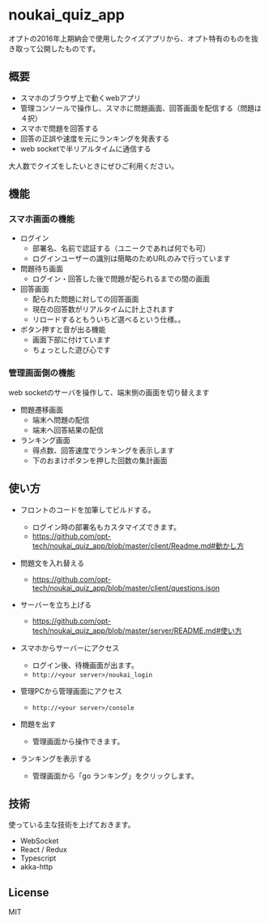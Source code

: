 # noukai_quiz_app

オプトの2016年上期納会で使用したクイズアプリから、オプト特有のものを抜き取って公開したものです。

## 概要

- スマホのブラウザ上で動くwebアプリ
- 管理コンソールで操作し、スマホに問題画面、回答画面を配信する（問題は４択）
- スマホで問題を回答する
- 回答の正誤や速度を元にランキングを発表する
- web socketで半リアルタイムに通信する

大人数でクイズをしたいときにぜひご利用ください。

## 機能

### スマホ画面の機能

- ログイン
  - 部署名、名前で認証する（ユニークであれば何でも可）
  - ログインユーザーの識別は簡略のためURLのみで行っています
- 問題待ち画面
  - ログイン・回答した後で問題が配られるまでの間の画面
- 回答画面
  - 配られた問題に対しての回答画面
  - 現在の回答数がリアルタイムに計上されます
  - リロードするともういちど選べるという仕様。。
- ボタン押すと音が出る機能
  - 画面下部に付けています
  - ちょっとした遊び心です


### 管理画面側の機能

web socketのサーバを操作して、端末側の画面を切り替えます

- 問題遷移画面
  - 端末へ問題の配信
  - 端末へ回答結果の配信
- ランキング画面
  - 得点数、回答速度でランキングを表示します
  - 下のおまけボタンを押した回数の集計画面

## 使い方

- フロントのコードを加筆してビルドする。
  - ログイン時の部署名もカスタマイズできます。
  - https://github.com/opt-tech/noukai_quiz_app/blob/master/client/Readme.md#動かし方

- 問題文を入れ替える
  - https://github.com/opt-tech/noukai_quiz_app/blob/master/client/questions.json

- サーバーを立ち上げる
  - https://github.com/opt-tech/noukai_quiz_app/blob/master/server/README.md#使い方

- スマホからサーバーにアクセス
  - ログイン後、待機画面が出ます。
  - `http://<your server>/noukai_login`

- 管理PCから管理画面にアクセス
  - `http://<your server>/console`

- 問題を出す
  - 管理画面から操作できます。

- ランキングを表示する
  - 管理画面から「go ランキング」をクリックします。

## 技術

使っている主な技術を上げておきます。

- WebSocket
- React / Redux
- Typescript
- akka-http

## License

MIT
